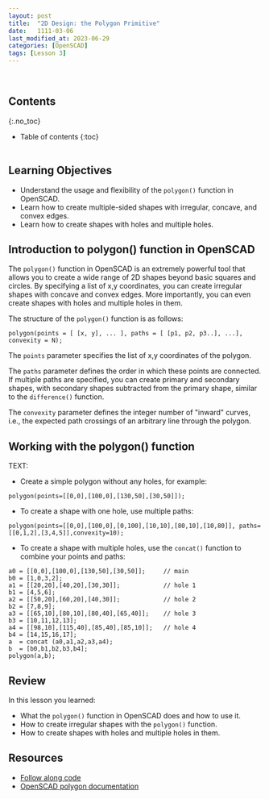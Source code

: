 ```yaml
---
layout: post
title:  "2D Design: the Polygon Primitive"
date:   1111-03-06
last_modified_at: 2023-06-29
categories: [OpenSCAD]
tags: [Lesson 3]
---
```

<br>

## Contents
{:.no_toc}
* Table of contents
{:toc}
<br><br>

## Learning Objectives

- Understand the usage and flexibility of the `polygon()` function in OpenSCAD.
- Learn how to create multiple-sided shapes with irregular, concave, and convex edges.
- Learn how to create shapes with holes and multiple holes.

## Introduction to polygon() function in OpenSCAD

The `polygon()` function in OpenSCAD is an extremely powerful tool that allows you to create a wide range of 2D shapes beyond basic squares and circles. By specifying a list of x,y coordinates, you can create irregular shapes with concave and convex edges. More importantly, you can even create shapes with holes and multiple holes in them.

The structure of the `polygon()` function is as follows:

`polygon(points = [ [x, y], ... ], paths = [ [p1, p2, p3..], ...], convexity = N);`

The `points` parameter specifies the list of x,y coordinates of the polygon. 

The `paths` parameter defines the order in which these points are connected. If multiple paths are specified, you can create primary and secondary shapes, with secondary shapes subtracted from the primary shape, similar to the `difference()` function.

The `convexity` parameter defines the integer number of "inward" curves, i.e., the expected path crossings of an arbitrary line through the polygon.

## Working with the polygon() function
TEXT:
- Create a simple polygon without any holes, for example:
```
polygon(points=[[0,0],[100,0],[130,50],[30,50]]);
```
- To create a shape with one hole, use multiple paths:
```
polygon(points=[[0,0],[100,0],[0,100],[10,10],[80,10],[10,80]], paths=[[0,1,2],[3,4,5]],convexity=10);
```
- To create a shape with multiple holes, use the `concat()` function to combine your points and paths:
```
a0 = [[0,0],[100,0],[130,50],[30,50]];     // main
b0 = [1,0,3,2];
a1 = [[20,20],[40,20],[30,30]];            // hole 1
b1 = [4,5,6];
a2 = [[50,20],[60,20],[40,30]];            // hole 2
b2 = [7,8,9];
a3 = [[65,10],[80,10],[80,40],[65,40]];    // hole 3
b3 = [10,11,12,13];
a4 = [[98,10],[115,40],[85,40],[85,10]];   // hole 4
b4 = [14,15,16,17];
a  = concat (a0,a1,a2,a3,a4);
b  = [b0,b1,b2,b3,b4];
polygon(a,b);
```

## Review
In this lesson you learned:
- What the `polygon()` function in OpenSCAD does and how to use it.
- How to create irregular shapes with the `polygon()` function.
- How to create shapes with holes and multiple holes in them.

## Resources
- [Follow along code](https://raw.githubusercontent.com/funkonaut/openSCAD_lessons/main/Lessons/Lesson%202/2_2_bool_diff_student.scad)
- [OpenSCAD polygon documentation](https://en.wikibooks.org/wiki/OpenSCAD_User_Manual/2D_to_3D_Extrusion)
<br><br><br>